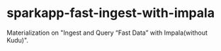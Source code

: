 # sparkapp-fast-ingest-with-impala
Materialization on "Ingest and Query “Fast Data” with Impala(without Kudu)".
